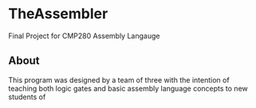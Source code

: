 # TheAssembler
Final Project for CMP280 Assembly Langauge

## About
This program was designed by a team of three with the intention of teaching both logic gates and basic assembly language concepts
to new students of 
